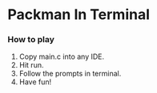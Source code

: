 # Packman In Terminal

### How to play
1. Copy main.c into any IDE.
2. Hit run.
3. Follow the prompts in terminal.
4. Have fun!
